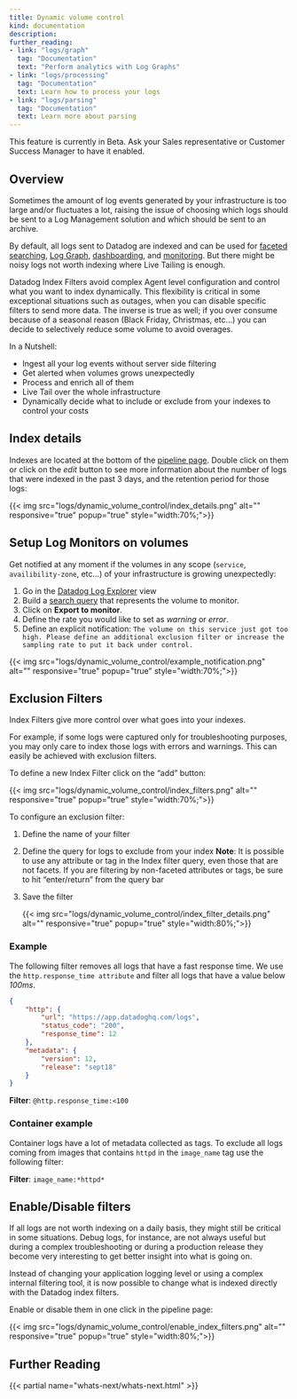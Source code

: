 ```yaml
---
title: Dynamic volume control
kind: documentation
description:
further_reading:
- link: "logs/graph"
  tag: "Documentation"
  text: "Perform analytics with Log Graphs"
- link: "logs/processing"
  tag: "Documentation"
  text: Learn how to process your logs
- link: "logs/parsing"
  tag: "Documentation"
  text: Learn more about parsing
---
```


<div class="alert alert-warning">
This feature is currently in Beta. Ask your Sales representative or Customer Success Manager to have it enabled.
</div>

## Overview

Sometimes the amount of log events generated by your infrastructure is too large and/or fluctuates a lot, raising the issue of choosing which logs should be sent to a Log Management solution and which should be sent to an archive.

By default, all logs sent to Datadog are indexed and can be used for [faceted searching][1], [Log Graph][2], [dashboarding][3], and [monitoring][4]. But there might be noisy logs not worth indexing where Live Tailing is enough.

Datadog Index Filters avoid complex Agent level configuration and control what you want to index dynamically. 
This flexibility is critical in some exceptional situations such as outages, when you can disable specific filters to send more data. The inverse is true as well; if you over consume because of a seasonal reason (Black Friday, Christmas, etc…) you can decide to selectively reduce some volume to avoid overages.

In a Nutshell:

* Ingest all your log events without server side filtering
* Get alerted when volumes grows unexpectedly
* Process and enrich all of them
* Live Tail over the whole infrastructure
* Dynamically decide what to include or exclude from your indexes to control your costs

## Index details

Indexes are located at the bottom of the [pipeline page][5]. Double click on them or click on the *edit* button to see more information about the number of logs that were indexed in the past 3 days, and the retention period for those logs:

{{< img src="logs/dynamic_volume_control/index_details.png" alt="" responsive="true" popup="true" style="width:70%;">}}

## Setup Log Monitors on volumes

Get notified at any moment if the volumes in any scope (`service`, `availibility-zone`, etc…) of your infrastructure is growing unexpectedly:

1. Go in the [Datadog Log Explorer][6] view 
2. Build a [search query][7] that represents the volume to monitor. 
3. Click on **Export to monitor**.
4. Define the rate you would like to set as *warning* or *error*.
5. Define an explicit notification: `The volume on this service just got too high. Please define an additional exclusion filter or increase the sampling rate to put it back under control.`

{{< img src="logs/dynamic_volume_control/example_notification.png" alt="" responsive="true" popup="true" style="width:70%;">}}

## Exclusion Filters

Index Filters give more control over what goes into your indexes.

For example, if some logs were captured only for troubleshooting purposes, you may only care to index those logs with errors and warnings. This can easily be achieved with exclusion filters.

To define a new Index Filter click on the “add” button:

{{< img src="logs/dynamic_volume_control/index_filters.png" alt="" responsive="true" popup="true" style="width:70%;">}}

To configure an exclusion filter:

1. Define the name of your filter
2. Define the query for logs to exclude from your index
    **Note**: It is possible to use any attribute or tag in the Index filter query, even those that are not facets. If you are filtering by non-faceted attributes or tags, be sure to hit “enter/return” from the query bar
3. Save the filter

    {{< img src="logs/dynamic_volume_control/index_filter_details.png" alt="" responsive="true" popup="true" style="width:80%;">}}

### Example

The following filter removes all logs that have a fast response time.
We use the `http.response_time attribute` and filter all logs that have a value below *100ms*.

```json
{
    "http": {
        "url": "https://app.datadoghq.com/logs",
        "status_code": "200",
        "response_time": 12
    },
    "metadata": {
        "version": 12,
        "release": "sept18"
    }
}
```

**Filter**: `@http.response_time:<100`

### Container example

Container logs have a lot of metadata collected as tags. To exclude all logs coming from images that contains `httpd` in the `image_name` tag use the following filter:

**Filter**: `image_name:*httpd*`

## Enable/Disable filters

If all logs are not worth indexing on a daily basis, they might still be critical in some situations.
Debug logs, for instance, are not always useful but during a complex troubleshooting or during a production release they become very interesting to get better insight into what is going on.

Instead of changing your application logging level or using a complex internal filtering tool, it is now possible to change what is indexed directly with the Datadog index filters.

Enable or disable them in one click in the pipeline page:

{{< img src="logs/dynamic_volume_control/enable_index_filters.png" alt="" responsive="true" popup="true" style="width:80%;">}}

## Further Reading

{{< partial name="whats-next/whats-next.html" >}}

[1]: /logs/explore/#facets
[2]: /logs/graph/
[3]: /logs/graph/#dashboard
[4]: /monitors/monitor_types/log/
[5]: https://app.datadoghq.com/logs/pipelines
[6]: https://app.datadoghq.com/logs
[7]: /logs/explore/

